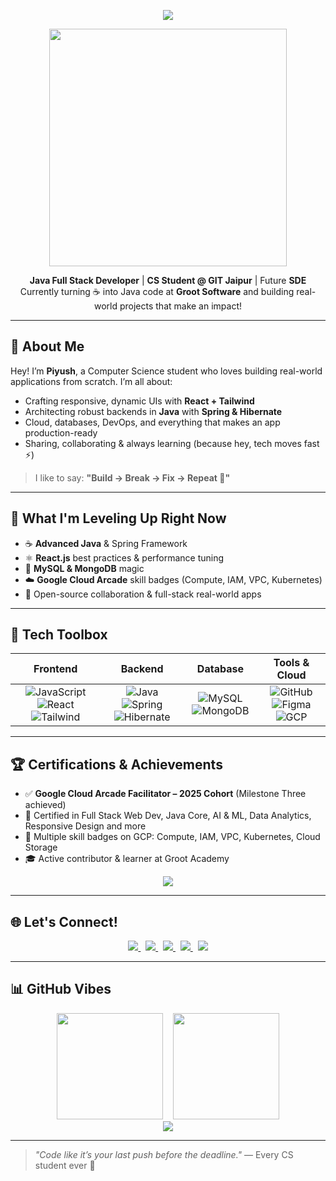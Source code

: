 <p align="center">
  <img src="https://capsule-render.vercel.app/api?type=waving&color=0f2027,203a43,2c5364&height=200&section=header&text=Hey%20There!%20I'm%20Piyush%20🚀&fontSize=32&fontColor=ffffff&animation=fadeIn" />
</p>

<p align="center">
  <img src="https://media.giphy.com/media/qgQUggAC3Pfv687qPC/giphy.gif" width="380"/>
</p>

<p align="center">
  <strong>Java Full Stack Developer</strong> | <strong>CS Student @ GIT Jaipur</strong> | Future <strong>SDE</strong><br/>
  Currently turning ☕ into Java code at <strong>Groot Software</strong> and building real-world projects that make an impact!
</p>

---

## 🌱 About Me

Hey! I’m **Piyush**, a Computer Science student who loves building real-world applications from scratch.
I’m all about:
- Crafting responsive, dynamic UIs with **React + Tailwind**
- Architecting robust backends in **Java** with **Spring & Hibernate**
- Cloud, databases, DevOps, and everything that makes an app production-ready
- Sharing, collaborating & always learning (because hey, tech moves fast ⚡)

> I like to say: **"Build → Break → Fix → Repeat 🔁"**

---

## 🎯 What I'm Leveling Up Right Now

- ☕ **Advanced Java** & Spring Framework  
- ⚛️ **React.js** best practices & performance tuning  
- 🐬 **MySQL & MongoDB** magic  
- ☁️ **Google Cloud Arcade** skill badges (Compute, IAM, VPC, Kubernetes)  
- 🧠 Open-source collaboration & full-stack real-world apps

---

## 🧰 Tech Toolbox

| Frontend | Backend | Database | Tools & Cloud |
| :--: | :--: | :--: | :--: |
| ![JavaScript](https://img.shields.io/badge/JavaScript-F7DF1E?style=flat&logo=javascript&logoColor=black) ![React](https://img.shields.io/badge/React-20232A?style=flat&logo=react&logoColor=61DAFB) ![Tailwind](https://img.shields.io/badge/Tailwind-38B2AC?style=flat&logo=tailwind-css&logoColor=white) | ![Java](https://img.shields.io/badge/Java-007396?style=flat&logo=java&logoColor=white) ![Spring](https://img.shields.io/badge/Spring-6DB33F?style=flat&logo=spring&logoColor=white) ![Hibernate](https://img.shields.io/badge/Hibernate-59666C?style=flat&logo=hibernate&logoColor=white) | ![MySQL](https://img.shields.io/badge/MySQL-4479A1?style=flat&logo=mysql&logoColor=white) ![MongoDB](https://img.shields.io/badge/MongoDB-47A248?style=flat&logo=mongodb&logoColor=white) | ![GitHub](https://img.shields.io/badge/GitHub-181717?style=flat&logo=github) ![Figma](https://img.shields.io/badge/Figma-F24E1E?style=flat&logo=figma&logoColor=white) ![GCP](https://img.shields.io/badge/Google%20Cloud-4285F4?style=flat&logo=googlecloud&logoColor=white) |

---

## 🏆 Certifications & Achievements

- ✅ **Google Cloud Arcade Facilitator – 2025 Cohort** (Milestone Three achieved)
- 📜 Certified in Full Stack Web Dev, Java Core, AI & ML, Data Analytics, Responsive Design and more
- 🏅 Multiple skill badges on GCP: Compute, IAM, VPC, Kubernetes, Cloud Storage
- 🎓 Active contributor & learner at Groot Academy

<p align="center">
  <a href="https://www.cloudskillsboost.google/public_profiles/8de7c885-cade-4966-9777-f1f109ab6c44" target="_blank">
    <img src="https://img.shields.io/badge/View%20My%20GCP%20Profile-4285F4?style=for-the-badge&logo=googlecloud&logoColor=white" />
  </a>
</p>

---

## 🌐 Let's Connect!

<p align="center">
  <a href="https://www.linkedin.com/in/piyush64bit" target="_blank">
    <img src="https://img.shields.io/badge/LinkedIn-Connect-blue?style=flat&logo=linkedin" />
  </a>
  &nbsp;
  <a href="mailto:piiyush.sonii@outlook.com" target="_blank">
    <img src="https://img.shields.io/badge/Email-Say%20Hi!-informational?style=flat&logo=gmail" />
  </a>
  &nbsp;
  <a href="https://piyushportfolio.live" target="_blank">
    <img src="https://img.shields.io/badge/Portfolio-Visit-9cf?style=flat&logo=vercel" />
  </a>
  &nbsp;
  <a href="https://wa.me/919660283856" target="_blank">
    <img src="https://img.shields.io/badge/WhatsApp-Chat-green?style=flat&logo=whatsapp" />
  </a>
  &nbsp;
  <a href="https://drive.google.com/uc?export=download&id=1ZdEUm7xN_zrC6S7OYtaIF2lyLhWQGp_R" target="_blank">
    <img src="https://img.shields.io/badge/Resume-Download-informational?style=flat&logo=google-drive" />
  </a>
</p>

---

## 📊 GitHub Vibes

<div align="center">
  <img src="https://github-readme-stats.vercel.app/api?username=piyush64-bit&show_icons=true&theme=tokyonight" height="170" />
  &nbsp;&nbsp;
  <img src="https://github-readme-stats.vercel.app/api/top-langs/?username=piyush64-bit&layout=compact&theme=tokyonight" height="170" />
</div>

<div align="center">
  <img src="https://streak-stats.demolab.com/?user=piyush64-bit&theme=tokyonight&hide_border=true" />
</div>

---


> *"Code like it’s your last push before the deadline."* — Every CS student ever 😤
